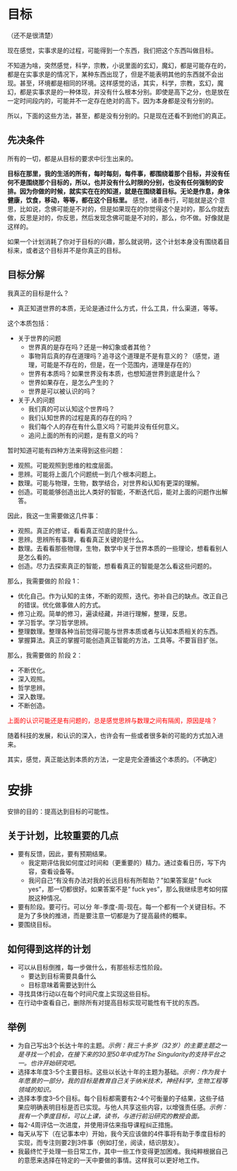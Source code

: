 # 目标

（还不是很清楚）

现在感觉，实事求是的过程，可能得到一个东西，我们把这个东西叫做目标。


不知道为啥，突然感觉，科学，宗教，小说里面的玄幻，魔幻，都是可能存在的，都是在实事求是的情况下，某种东西出现了，但是不能表明其他的东西就不会出现。甚至，环境都是相同的环境。这样感觉的话，其实，科学，宗教，玄幻，魔幻，都是实事求是的一种体现，并没有什么根本分别。即使是高下之分，也是放在一定时间段内的，可能并不一定存在绝对的高下。因为本身都是没有分别的。

所以，下面的这些方法，甚至，都是没有分别的。只是现在还看不到他们的真正。


## 先决条件

所有的一切，都是从目标的要求中衍生出来的。

**目标在那里，我的生活的所有，每时每刻，每件事，都围绕着那个目标，并没有任何不是围绕那个目标的，所以，也并没有什么时限的分别，也没有任何强制的安排。因为你做的时候，就实实在在的知道，就是在围绕着目标。无论是作息，身体健康，饮食，移动，等等，都在这个目标里。** 感觉，诸善奉行，可能就是这个意思，比如说，念佛可能是不对的，但是如果现在的你觉得这个是对的，那么你就去做，反思是对的，你反思，然后发现念佛可能是不对的，那么，你不做。好像就是这样的。

如果一个计划消耗了你对于目标的兴趣，那么就说明，这个计划本身没有围绕着目标来，或者这个目标并不是你真正的目标。


## 目标分解

我真正的目标是什么？

- 真正知道世界的本质，无论是通过什么方式，什么工具，什么渠道，等等。

这个本质包括：

- 关于世界的问题
  - 世界真的是存在吗？还是一种幻象或者其他？
  - 事物背后真的存在道理吗？追寻这个道理是不是有意义的？（感觉，道理，可能是不存在的，但是，在一个范围内，道理是存在的）
  - 世界有本质吗？如果世界没有本质，也想知道世界到底是什么？
  - 世界如果存在，是怎么产生的？
  - 世界是可以被认识的吗？
- 关于人的问题
  - 我们真的可以认知这个世界吗？
  - 我们认知世界的过程是真的存在的吗？
  - 我们每个人的存在有什么意义吗？可能并没有任何意义。
  - 追问上面的所有的问题，是有意义的吗？

暂时知道可能有四种方法来得到这些问题：

- 观照。可能观照到思维的粒度层面。
- 思辨。可能将上面几个问题统一到几个根本问题上。
- 数理。可能与物理，生物，数学结合，对世界和认知有更深的理解。
- 创造。可能能够创造出比人类好的智能，不断迭代后，能对上面的问题作出解答。


因此，我这一生需要做这几件事：

- 观照。真正的修证，看看真正彻底的是什么。
- 思辨。思辨所有事理，看看真正关键的是什么。
- 数理。去看看那些物理，生物，数学中关于世界本质的一些理论，想看看别人是怎么看的。
- 创造。尽力去探索真正的智能，想看看真正的智能是怎么看这些问题的。


那么，我需要做的 阶段 1：


- 优化自己。作为认知的主体，不断的观照，迭代。弥补自己的缺点。改正自己的错误。优化做事做人的方式。
- 修习止观。简单的修习，遍读经藏，并进行理解，整理，反思。
- 学习哲学。学习哲学思辨。
- 整理数理。整理各种当前觉得可能与世界本质或者与认知本质相关的东西。
- 掌握算法。真正的掌握可能创造真正智能的方法，工具等。不要盲目扩张。

那么，我需要做的 阶段 2：

- 不断优化。
- 深入观照。
- 哲学思辨。
- 深入数理。
- 不断创造。


<span style="color:red;">上面的认识可能还是有问题的，总是感觉思辨与数理之间有隔阂，原因是啥？</span>



随着科技的发展，和认识的深入，也许会有一些或者很多新的可能的方式加入进来。


其实，感觉，真正能达到本质的方法，一定是完全遵循这个本质的。（不确定）











# 安排

安排的目的：提高达到目标的可能性。

## 关于计划，比较重要的几点

- 要有反馈，因此，要有预期结果。
  - 我定期评估我如何度过时间和（更重要的）精力。通过查看日历，写下内容，查看设备等。
  - 我问自己“有没有办法对我的长远目标有所帮助？”如果答案是“ fuck yes”，那一切都很好。如果答案不是“ fuck yes”，那么我继续思考如何摆脱这种情况。
- 要有阶段。要可行。可以分 年-季度-周-现在。每一个都有一个关键目标。不是为了多快的推进，而是要注意一切都是为了提高最终的概率。
- 要围绕目标。


## 如何得到这样的计划

- 可以从目标倒推，每一步做什么，有那些标志性阶段。
  - 要达到目标需要具备什么
  - 目标意味着需要达到什么
- 寻找具体行动以在每个时间尺度上实现这些目标。
- 在行动中查看自己，删除所有对提高目标实现可能性有干扰的东西。


## 举例

- 为自己写出3个长达十年的主题。*示例：我三十多岁（32岁）的主要主题之一是寻找一个机会，在接下来的30至50年中成为The Singularity的支持平台之一。也许开始研究吧。*
- 选择本年度3-5个主要目标。这些以长达十年的主题为基础。*示例：作为我十年愿景的一部分，我的目标是教育自己关于纳米技术，神经科学，生物工程等领域的知识。*
- 选择本季度3–5个目标。每个目标都需要有2-4个可衡量的子结果，这些子结果应明确表明目标是否已实现。与他人共享这些内容，以增强责任感。*示例：我有一个季度目标，可以上课，读书，与进行前沿研究的教授会面。*
- 每2-4周评估一次进度，并使用评估来指导课程纠正措施。
- 每天从写下（在记事本中）开始，我今天应该做的4件事将有助于季度目标的实现，而专注则要2到3件事（例如打坐，阅读，结识朋友）。
- 我最终忙于处理一些日常工作，其中一些工作变得更加困难。我纯粹根据自己的意愿来选择在特定的一天中要做的事情。这样我可以更好地工作。


